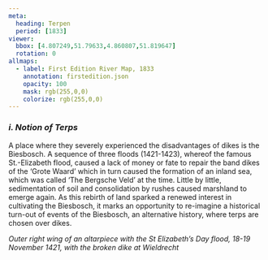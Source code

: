```yaml
---
meta:
  heading: Terpen
  period: [1833]
viewer:
  bbox: [4.807249,51.79633,4.860807,51.819647]
  rotation: 0
allmaps:
  - label: First Edition River Map, 1833
    annotation: firstedition.json
    opacity: 100
    mask: rgb(255,0,0)
    colorize: rgb(255,0,0)
---
```


### _i. Notion of Terps_

A place where they severely experienced the disadvantages of dikes is the Biesbosch. A sequence of three floods (1421-1423), whereof the famous St.-Elizabeth flood, caused a lack of money or fate to repair the band dikes of the ‘Grote Waard’ which in turn caused the formation of an inland sea, which was called ‘The Bergsche Veld’ at the time. Little by little, sedimentation of soil and consolidation by rushes caused marshland to emerge again. As this rebirth of land sparked a renewed interest in cultivating the Biesbosch, it marks an opportunity to re-imagine a historical turn-out of events of the Biesbosch, an alternative history, where terps are chosen over dikes.

_Outer right wing of an altarpiece with the St Elizabeth’s Day flood, 18-19 November 1421, with the broken dike at Wieldrecht_
